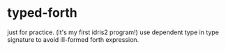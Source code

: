 # typed-forth
just for practice. (it's my first idris2 program!)
use dependent type in type signature to avoid ill-formed forth expression.
